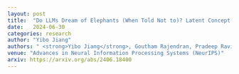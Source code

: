 ```yaml
---
layout: post
title:  "Do LLMs Dream of Elephants (When Told Not to)? Latent Concept Association and Associative Memory in Transformers"
date:   2024-06-30
categories: research
author: "Yibo Jiang"
authors: " <strong>Yibo Jiang</strong>, Goutham Rajendran, Pradeep Ravikumar, Bryon Aragam"
venue: "Advances in Neural Information Processing Systems (NeurIPS)"
arxiv: https://arxiv.org/abs/2406.18400
---
```

